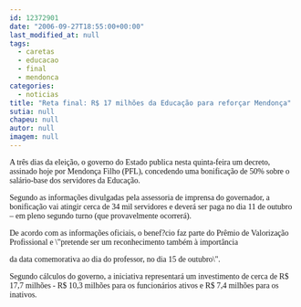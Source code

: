 ```yaml
---
id: 12372901
date: "2006-09-27T18:55:00+00:00"
last_modified_at: null
tags:
  - caretas
  - educacao
  - final
  - mendonca
categories:
  - noticias
title: "Reta final: R$ 17 milhões da Educação para reforçar Mendonça"
sutia: null
chapeu: null
autor: null
imagem: null
---
```

<p><P><FONT face=Verdana>A três dias da eleição, o governo do Estado publica nesta quinta-feira um decreto, assinado hoje por Mendonça Filho (PFL), concedendo uma bonificação de 50% sobre o salário-base dos servidores da Educação.</FONT></P></p>
<p><P><FONT face=Verdana>Segundo as informações divulgadas pela assessoria de imprensa do governador, a bonificação vai atingir cerca de 34 mil servidores e deverá ser paga no dia 11 de outubro – em pleno segundo turno (que provavelmente ocorrerá). </FONT></P></p>
<p><P><FONT face=Verdana>De acordo com as informações oficiais, o benef?cio faz parte do </FONT><FONT face=Verdana>Prêmio de Valorização Profissional e \"pretende ser um reconhecimento também&nbsp;à importância</p>
<p> da data comemorativa ao dia do professor, no dia 15 de outubro\". </FONT></P></p>
<p><P><FONT face=Verdana>Segundo cálculos do governo, a iniciativa representará um investimento de cerca de R$ 17,7 milhões - R$ 10,3 milhões para os funcionários ativos e R$ 7,4 milhões para os inativos.</FONT></P> </p>

